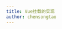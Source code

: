 ```yaml
---
title: Vue挂载的实现
author: chensongtao
---
```


<script setup>
  import XmindViewer from '@/XmindViewer'
</script>

<XmindViewer url="https://mp-780ec593-98c3-47c6-9328-1690ac79007b.cdn.bspapp.com/xmind/vue-mount.xmind"/>
